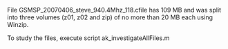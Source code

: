 File GSMSP_20070406_steve_940.4Mhz_118.cfile has 109 MB and was split into three volumes (z01, z02 and zip) of no more than 20 MB each using Winzip.

To study the files, execute script ak_investigateAllFiles.m
